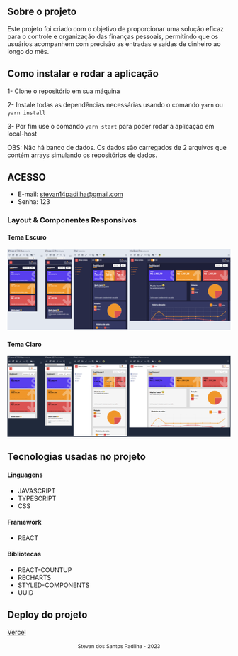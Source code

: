 ## Sobre o projeto
Este projeto foi criado com o objetivo de proporcionar uma solução eficaz para o controle e organização das finanças pessoais, permitindo que os usuários acompanhem com precisão as entradas e saídas de dinheiro ao longo do mês.


## Como instalar e rodar a aplicação

1- Clone o repositório em sua máquina

2- Instale todas as dependências necessárias usando o comando `yarn` ou `yarn install`

3- Por fim use o comando `yarn start` para poder rodar a aplicação em local-host

OBS: Não há banco de dados. Os dados são carregados de 2 arquivos que contém arrays simulando os repositórios de dados.

## ACESSO
- E-mail: stevan14padilha@gmail.com
- Senha: 123

### Layout & Componentes Responsivos

#### Tema Escuro
<div align="center" >
  <img src="./docs/assets/my-wallet-preview-dark.png">
</div>

#### Tema Claro
<div align="center" >
  <img src="./docs/assets/my-wallet-preview-light.png">
</div>


## Tecnologias usadas no projeto

#### Linguagens

- JAVASCRIPT
- TYPESCRIPT
- CSS

#### Framework

- REACT

#### Bibliotecas

- REACT-COUNTUP
- RECHARTS
- STYLED-COMPONENTS
- UUID


## Deploy do projeto

<a href="https://my-wallet-swart.vercel.app/">Vercel</a>


<div align="center">
  <small>Stevan dos Santos Padilha - 2023</small>
</div>
